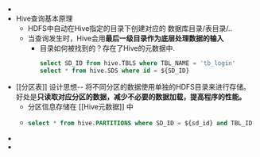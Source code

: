 -
- Hive查询基本原理
	- HDFS中自动在Hive指定的目录下创建对应的 数据库目录/表目录/..
	- 当查询发生时，Hive会用**最后一级目录作为底层处理数据的输入**
		- 目录如何被找到的？存在了Hive的元数据中.
		  ```SQL
		  select SD_ID from hive.TBLS where TBL_NAME = 'tb_login'
		  select * from hive.SDS where id = ${SD_ID}
		  ```
- [[分区表]] 设计思想-- 将不同分区的数据使用单独的HDFS目录来进行存储。好处是**只读取对应分区的数据，减少不必要的数据加载，提高程序的性能。**
	- 分区信息存储在 [[Hive元数据]] 中
	- ```SQL
	  select * from hive.PARTITIONS where SD_ID = ${sd_id} and TBL_ID = ${table_id}
	  ```
-
-